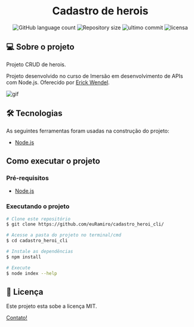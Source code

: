 <h1 align="center">
    Cadastro de herois
</h1>

<p align="center">
<img alt="GitHub language count" src="https://img.shields.io/github/languages/count/euRamiro/cadastro_heroi_cli"/>

<img alt="Repository size" src="https://img.shields.io/github/repo-size/euRamiro/cadastro_heroi_cli"/>
<img alt="ultimo commit" src="https://img.shields.io/github/last-commit/euRamiro/cadastro_heroi_cli"/>  
<img alt="licensa" src="https://img.shields.io/github/license/euRamiro/cadastro_heroi_cli"/>
 </P>

## 💻 Sobre o projeto

Projeto CRUD de herois.

Projeto desenvolvido no curso de Imersão em desenvolvimento de APIs com Node.js.
Oferecido por [Erick Wendel](https://cursos.erickwendel.com.br/?origin=timeline#cursos_populares).

![gif](./assets/gif1.gif)

## 🛠 Tecnologias

As seguintes ferramentas foram usadas na construção do projeto:

- [Node.js][nodejs]

## Como executar o projeto

### Pré-requisitos

- [Node.js][nodejs]

### Executando o projeto

```bash
# Clone este repositório
$ git clone https://github.com/euRamiro/cadastro_heroi_cli/

# Acesse a pasta do projeto no terminal/cmd
$ cd cadastro_heroi_cli

# Instale as dependências
$ npm install

# Execute
$ node index --help

```

## 📝 Licença

Este projeto esta sobe a licença MIT.

[Contato!](https://www.linkedin.com/in/ramiro-da-silva-amorim/)

[nodejs]: https://nodejs.org/
[typeorm]: https://typeorm.io/#/
[vscode]: https://code.visualstudio.com/
[license]: https://opensource.org/licenses/MIT
